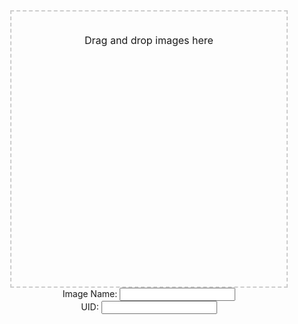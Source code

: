 <head>
    <title>Image Upload</title>
    <style>
        body {
            display: flex;
            flex-direction: column;
            justify-content: flex-start;
            align-items: center;
            height: 100vh;
        }
        .drop-zone {
            width: 400px;
            height: 400px;
            border: 2px dashed #ccc;
            text-align: center;
            padding: 20px;
            font-size: 16px;
            margin-top: 40px;
            margin-left: auto;
            margin-right: auto;
        }
        .drop-zone.dragged-over {
            background-color: #f7f7f7;
        }
    </style>
</head>
<body>
    <div class="drop-zone" id="dropZone">
        <p>Drag and drop images here</p>
    </div>
    <div>
        <label for="imageName">Image Name:</label>
        <input type="text" id="imageName" name="imageName">
    </div>
    <div>
        <label for="uid">UID:</label>
        <input type="text" id="uid" name="uid">
    </div>
    <script>
        const dropZone = document.getElementById('dropZone');
        dropZone.addEventListener('dragenter', (event) => {
            event.preventDefault();
            dropZone.classList.add('dragged-over');
        });
        dropZone.addEventListener('dragleave', (event) => {
            event.preventDefault();
            dropZone.classList.remove('dragged-over');
        });
        dropZone.addEventListener('dragover', (event) => {
            event.preventDefault();
            dropZone.classList.add('dragged-over');
        });
        dropZone.addEventListener('drop', (event) => {
            event.preventDefault();
            dropZone.classList.remove('dragged-over');
            const file = event.dataTransfer.files[0];
            const reader = new FileReader();
            reader.onload = (e) => {
                const img = new Image();
                img.src = e.target.result;
                img.onload = () => {
                    const canvas = document.createElement('canvas');
                    const ctx = canvas.getContext('2d');
                    const maxWidth = 800;
                    const maxHeight = 600;
                    let width = img.width;
                    let height = img.height;
                    if (width > maxWidth) {
                        height *= maxWidth / width;
                        width = maxWidth;
                    }
                    if (height > maxHeight) {
                        width *= maxHeight / height;
                        height = maxHeight;
                    }
                    canvas.width = width;
                    canvas.height = height;
                    ctx.drawImage(img, 0, 0, width, height);
                    const compressedImage = canvas.toDataURL('image/jpeg', 0.8);
                    const base64Data = compressedImage.split(',')[1];
                    const imageName = document.getElementById('imageName').value;
                    const uid = document.getElementById('uid').value;
                    const formData = new FormData();
                    formData.append('image', base64Data);
                    formData.append('name', imageName);
                    formData.append('uid', uid);
                    formData.append('likes', '0');
                    const requestOptions = {
                        method: 'POST',
                        body: JSON.stringify(formData),
                        headers: {
                            "content-type": "application/json",
                            'Authorization': 'Bearer my-token',
                        },
                    };
                    fetch('https://alaat.duckdns.org/api/images/', requestOptions)
                        .then(response => {
                            console.log('Image uploaded successfully');
                        })
                        .catch(error => {
                            console.error('Error uploading image:', error);
                        });
                };
            };
            reader.readAsDataURL(file);
        });
    </script>
</body>
</html>
